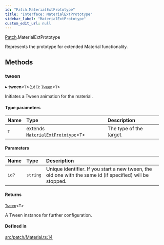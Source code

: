 ```yaml
---
id: "Patch.MaterialExtPrototype"
title: "Interface: MaterialExtPrototype"
sidebar_label: "MaterialExtPrototype"
custom_edit_url: null
---
```


[Patch](../namespaces/Patch.md).MaterialExtPrototype

Represents the prototype for extended Material functionality.

## Methods

### tween

▸ **tween**<`T`\>(`id?`): [`Tween`](../classes/Tweening.Tween.md)<`T`\>

Initiates a Tween animation for the material.

#### Type parameters

| Name | Type | Description |
| :------ | :------ | :------ |
| `T` | extends [`MaterialExtPrototype`](Patch.MaterialExtPrototype.md)<`T`\> | The type of the target. |

#### Parameters

| Name | Type | Description |
| :------ | :------ | :------ |
| `id?` | `string` | Unique identifier. If you start a new tween, the old one with the same id (if specified) will be stopped. |

#### Returns

[`Tween`](../classes/Tweening.Tween.md)<`T`\>

A Tween instance for further configuration.

#### Defined in

[src/patch/Material.ts:14](https://github.com/agargaro/three.ez/blob/57919a6/src/patch/Material.ts#L14)
